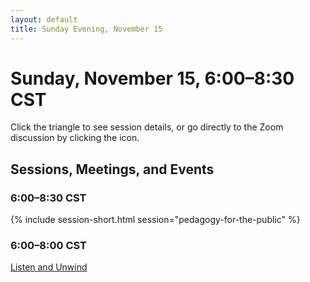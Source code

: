 ```yaml
---
layout: default
title: Sunday Evening, November 15
---
```


# Sunday, November 15, 6:00–8:30 CST

Click the triangle to see session details, or go directly to the Zoom discussion by clicking the <i class="fas fa-video"></i> icon.

## Sessions, Meetings, and Events

### 6:00–8:30 CST
{% include session-short.html session="pedagogy-for-the-public" %}

### 6:00–8:00 CST
<p class="non-session"><a href="">Listen and Unwind</a></p>
